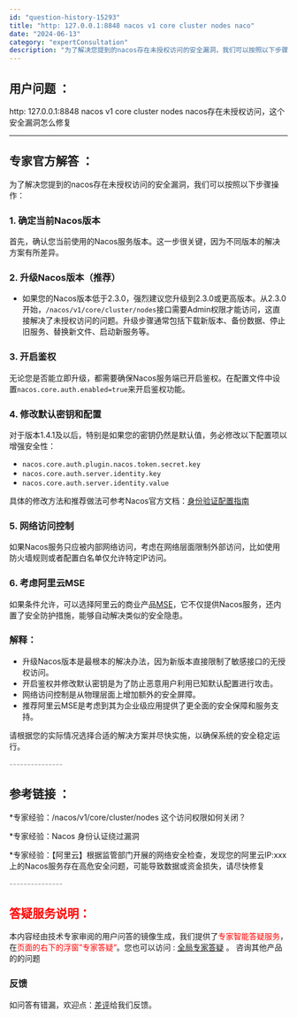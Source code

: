 ```yaml
---
id: "question-history-15293"
title: "http: 127.0.0.1:8848 nacos v1 core cluster nodes naco"
date: "2024-06-13"
category: "expertConsultation"
description: "为了解决您提到的nacos存在未授权访问的安全漏洞，我们可以按照以下步骤操作：### 1. **确定当前Nacos版本**首先，确认您当前使用的Nacos服务版本。这一步很关键，因为不同版本的解决方案有所差异。### 2. **升级Nacos版本（推荐）**- 如果您的Nacos版本低于2.3.0，"
---
```


## 用户问题 ： 
 http: 127.0.0.1:8848 nacos v1 core cluster nodes nacos存在未授权访问，这个安全漏洞怎么修复  

---------------
## 专家官方解答 ：

为了解决您提到的nacos存在未授权访问的安全漏洞，我们可以按照以下步骤操作：

### 1. **确定当前Nacos版本**
首先，确认您当前使用的Nacos服务版本。这一步很关键，因为不同版本的解决方案有所差异。

### 2. **升级Nacos版本（推荐）**
- 如果您的Nacos版本低于2.3.0，强烈建议您升级到2.3.0或更高版本。从2.3.0开始，`/nacos/v1/core/cluster/nodes`接口需要Admin权限才能访问，这直接解决了未授权访问的问题。升级步骤通常包括下载新版本、备份数据、停止旧服务、替换新文件、启动新服务等。

### 3. **开启鉴权**
无论您是否能立即升级，都需要确保Nacos服务端已开启鉴权。在配置文件中设置`nacos.core.auth.enabled=true`来开启鉴权功能。

### 4. **修改默认密钥和配置**
对于版本1.4.1及以后，特别是如果您的密钥仍然是默认值，务必修改以下配置项以增强安全性：
- `nacos.core.auth.plugin.nacos.token.secret.key`
- `nacos.core.auth.server.identity.key`
- `nacos.core.auth.server.identity.value`

具体的修改方法和推荐做法可参考Nacos官方文档：[身份验证配置指南](https://nacos.io/docs/latest/guide/user/auth/)

### 5. **网络访问控制**
如果Nacos服务只应被内部网络访问，考虑在网络层面限制外部访问，比如使用防火墙规则或者配置白名单仅允许特定IP访问。

### 6. **考虑阿里云MSE**
如果条件允许，可以选择阿里云的商业产品[MSE](https://www.aliyun.com/product/aliware/mse?spm=5176.28093861.0.0.5043510c7WFzAm&scm=20140722.X_data-499c7d713c8221078253._.V_1)，它不仅提供Nacos服务，还内置了安全防护措施，能够自动解决类似的安全隐患。

### 解释：
- 升级Nacos版本是最根本的解决办法，因为新版本直接限制了敏感接口的无授权访问。
- 开启鉴权并修改默认密钥是为了防止恶意用户利用已知默认配置进行攻击。
- 网络访问控制是从物理层面上增加额外的安全屏障。
- 推荐阿里云MSE是考虑到其为企业级应用提供了更全面的安全保障和服务支持。

请根据您的实际情况选择合适的解决方案并尽快实施，以确保系统的安全稳定运行。


<font color="#949494">---------------</font> 


## 参考链接 ：

*专家经验：/nacos/v1/core/cluster/nodes 这个访问权限如何关闭？ 
 
 *专家经验：Nacos 身份认证绕过漏洞 
 
 *专家经验：【阿里云】根据监管部门开展的网络安全检查，发现您的阿里云IP:xxx上的Nacos服务存在高危安全问题，可能导致数据或资金损失，请尽快修复 


 <font color="#949494">---------------</font> 
 


## <font color="#FF0000">答疑服务说明：</font> 

本内容经由技术专家审阅的用户问答的镜像生成，我们提供了<font color="#FF0000">专家智能答疑服务</font>，在<font color="#FF0000">页面的右下的浮窗”专家答疑“</font>。您也可以访问 : [全局专家答疑](https://answer.opensource.alibaba.com/docs/intro) 。 咨询其他产品的的问题

### 反馈
如问答有错漏，欢迎点：[差评](https://ai.nacos.io/user/feedbackByEnhancerGradePOJOID?enhancerGradePOJOId=15308)给我们反馈。
